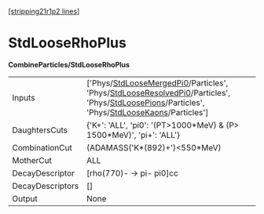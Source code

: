 [[stripping21r1p2 lines]](./stripping21r1p2-index)

# StdLooseRhoPlus

**CombineParticles/StdLooseRhoPlus**

|                  |                                                                                                                                                                                                                                                                                                                                                                    |
|------------------|--------------------------------------------------------------------------------------------------------------------------------------------------------------------------------------------------------------------------------------------------------------------------------------------------------------------------------------------------------------------|
| Inputs           | ['Phys/[StdLooseMergedPi0](./stripping21r1p2-commonparticles-stdloosemergedpi0)/Particles', 'Phys/[StdLooseResolvedPi0](./stripping21r1p2-commonparticles-stdlooseresolvedpi0)/Particles', 'Phys/[StdLoosePions](./stripping21r1p2-commonparticles-stdloosepions)/Particles', 'Phys/[StdLooseKaons](./stripping21r1p2-commonparticles-stdloosekaons)/Particles'] |
| DaughtersCuts    | {'K+': 'ALL', 'pi0': '(PT\>1000\*MeV) & (P\> 1500\*MeV)', 'pi+': 'ALL'}                                                                                                                                                                                                                                                                                            |
| CombinationCut   | (ADAMASS('K\*(892)+')\<550\*MeV)                                                                                                                                                                                                                                                                                                                                   |
| MotherCut        | ALL                                                                                                                                                                                                                                                                                                                                                                |
| DecayDescriptor  | [rho(770)- -\> pi- pi0]cc                                                                                                                                                                                                                                                                                                                                        |
| DecayDescriptors | []                                                                                                                                                                                                                                                                                                                                                               |
| Output           | None                                                                                                                                                                                                                                                                                                                                                               |
